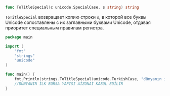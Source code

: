 ```go
func ToTitleSpecial(c unicode.SpecialCase, s string) string
```

`ToTitleSpecial` возвращает копию строки `s`, в которой все буквы Unicode сопоставлены с их заглавными буквами Unicode, отдавая приоритет специальным правилам регистра.

```go
package main

import (
	"fmt"
	"strings"
	"unicode"
)

func main() {
	fmt.Println(strings.ToTitleSpecial(unicode.TurkishCase, "dünyanın ilk borsa yapısı Aizonai kabul edilir"))
	//DÜNYANIN İLK BORSA YAPISI AİZONAİ KABUL EDİLİR
}
```